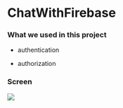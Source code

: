 # ChatWithFirebase

### What we used in this project

- authentication

- authorization

### Screen

![](src/screen.gif)

